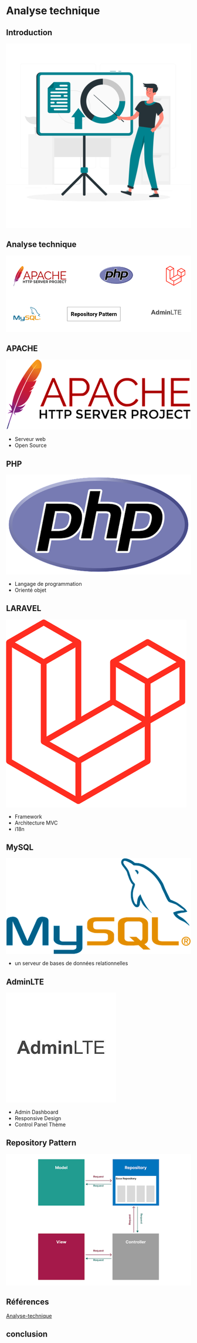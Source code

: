 # Analyse technique

## Introduction

![Introduction](./images/Introduction.png)


## Analyse technique

![Analyse-technique](./images/Analyse-technique.png)



## APACHE

![Apachehttp](./images/Apachehttp.png)

- Serveur web
- Open Source




## PHP 

![php](./images/php.png)

- Langage de programmation
- Orienté objet


## LARAVEL 

![LARAVEL](./images/laravel.png)

- Framework
- Architecture MVC
- i18n


## MySQL

![MySQL](./images/MySQL.png)

- un serveur de bases de données relationnelles

## AdminLTE


![AdminLTE](./images/admineLTE.jpg)

- Admin Dashboard
- Responsive Design
- Control Panel Thème


## Repository Pattern


![pattern](./images/pattern.png)





## Références

[Analyse-technique](./Analyse%20technique%20.pptx)

## conclusion